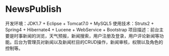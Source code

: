 # NewsPublish
开发环境：JDK1.7 + Eclipse + Tomcat7.0 + MySQL5
使用技术：Struts2 + Spring4 + Hibernate4 + Lucene + WebService + Bootstrap
项目描述：前台主要是时事新闻的浏览，天气预报，新闻搜索，用户注册及登录，用户评论新闻等功能。后台为管理员对新闻以及新闻栏目的CRUD操作，新闻审核，权限以及角色的控制等。
